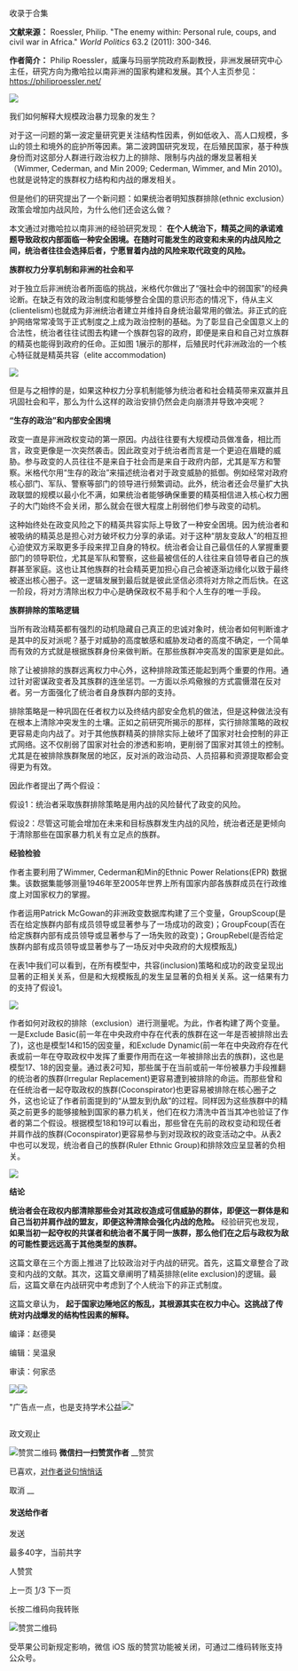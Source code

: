 

收录于合集

**文献来源：** Roessler, Philip. "The enemy within: Personal rule, coups, and civil
war in Africa." _World Politics_ 63.2 (2011): 300-346.

  

 **作者简介：** Philip
Roessler，威廉与玛丽学院政府系副教授，非洲发展研究中心主任，研究方向为撒哈拉以南非洲的国家构建和发展。其个人主页参见：https://philiproessler.net/

![](/images/493/2.jpeg)

  

  

我们如何解释大规模政治暴力现象的发生？

  

对于这一问题的第一波定量研究更关注结构性因素，例如低收入、高人口规模，多山的领土和境外的庇护所等因素。第二波跨国研究发现，在后殖民国家，基于种族身份而对这部分人群进行政治权力上的排除、限制与内战的爆发显著相关（Wimmer,
Cederman, and Min 2009; Cederman, Wimmer, and Min 2010)。也就是说特定的族群权力结构和内战的爆发相关。

  

但是他们的研究提出了一个新问题：如果统治者明知族群排除(ethnic exclusion）政策会增加内战风险，为什么他们还会这么做？

  

本文通过对撒哈拉以南非洲的经验研究发现：
**在个人统治下，精英之间的承诺难题导致政权内部面临一种安全困境。在随时可能发生的政变和未来的内战风险之间，统治者往往会选择后者，宁愿冒着内战的风险来取代政变的风险。**

  

 **族群权力分享机制和非洲的社会和平**

  

对于独立后非洲统治者所面临的挑战，米格代尔做出了“强社会中的弱国家”的经典论断。在缺乏有效的政治制度和能够整合全国的意识形态的情况下，侍从主义(clientelism)也就成为非洲统治者建立并维持自身统治最常用的做法。非正式的庇护网络常常凌驾于正式制度之上成为政治控制的基础。为了彰显自己全国意义上的合法性，统治者往往试图去构建一个族群包容的政府，即便是来自和自己对立族群的精英也能得到政府的任命。正如图
1展示的那样，后殖民时代非洲政治的一个核心特征就是精英共容（elite accommodation)

  

![](/images/493/3.png)

  

但是与之相悖的是，如果这种权力分享机制能够为统治者和社会精英带来双赢并且巩固社会和平，那么为什么这样的政治安排仍然会走向崩溃并导致冲突呢？  

  

 **“生存的政治”和内部安全困境**

  

政变一直是非洲政权变动的第一原因。内战往往要有大规模动员做准备，相比而言，政变更像是一次突然袭击。因此政变对于统治者而言是一个更迫在眉睫的威胁。参与政变的人员往往不是来自于社会而是来自于政府内部，尤其是军方和警察。米格代尔用“生存的政治”来描述统治者对于政变威胁的抵御。例如经常对政府核心部门、军队、警察等部门的领导进行频繁调动。此外，统治者还会尽量扩大执政联盟的规模以最小化不满，如果统治者能够确保重要的精英相信进入核心权力圈子的大门始终不会关闭，那么就会在很大程度上削弱他们参与政变的动机。

  

这种始终处在政变风险之下的精英共容实际上导致了一种安全困境。因为统治者和被吸纳的精英总是担心对方破坏权力分享的承诺。对于这种“朋友变敌人”的相互担心迫使双方采取更多手段来捍卫自身的特权。统治者会让自己最信任的人掌握重要部门的领导职位，尤其是军队和警察，这些最被信任的人往往来自领导者自己的族群甚至家庭。这也让其他族群的社会精英更加担心自己会被逐渐边缘化以致于最终被逐出核心圈子。这一逻辑发展到最后就是彼此坚信必须将对方除之而后快。在这一阶段，将对方清除出权力中心是确保政权不易手和个人生存的唯一手段。

  

 **族群排除的策略逻辑**

  

当所有政治精英都有强烈的动机隐藏自己真正的忠诚对象时，统治者如何判断谁才是其中的反对派呢？基于对威胁的高度敏感和威胁发动者的高度不确定，一个简单而有效的方式就是根据族群身份来做判断。在那些族群冲突高发的国家更是如此。

  

除了让被排除的族群远离权力中心外，这种排除政策还能起到两个重要的作用。通过针对密谋政变者及其族群的连坐惩罚。一方面以杀鸡儆猴的方式震慑潜在反对者。另一方面强化了统治者自身族群内部的支持。

  

排除策略是一种巩固在任者权力以及终结内部安全危机的做法，但是这种做法没有在根本上清除冲突发生的土壤。正如之前研究所揭示的那样，实行排除策略的政权更容易走向内战了。对于其他族群精英的排除实际上破坏了国家对社会控制的非正式网络。这不仅削弱了国家对社会的渗透和影响，更削弱了国家对其领土的控制。尤其是在被排除族群聚居的地区，反对派的政治动员、人员招募和资源提取都会变得更为有效。

  

因此作者提出了两个假设：

  

假设1：统治者采取族群排除策略是用内战的风险替代了政变的风险。

  

假设2：尽管这可能会增加在未来和目标族群发生内战的风险，统治者还是更倾向于清除那些在国家暴力机关有立足点的族群。

  

 **经验检验**

  

作者主要利用了Wimmer, Cederman和Min的Ethnic Power Relations(EPR)
数据集。该数据集能够测量1946年至2005年世界上所有国家内部各族群成员在行政维度上对国家权力的掌握。

  

作者运用Patrick
McGowan的非洲政变数据库构建了三个变量，GroupScoup(是否在给定族群内部有成员领导或显著参与了一场成功的政变)；GroupFcoup(否在给定族群内部有成员领导或显著参与了一场失败的政变)；GroupRebel(是否给定族群内部有成员领导或显著参与了一场反对中央政府的大规模叛乱)

  

在表1中我们可以看到，在所有模型中，共容(inclusion)策略和成功的政变呈现出显著的正相关关系，但是和大规模叛乱的发生呈显著的负相关关系。这一结果有力的支持了假设1。

  

![](/images/493/4.png)

  

作者如何对政权的排除（exclusion）进行测量呢。为此，作者构建了两个变量。一是Exclude
Basic(前一年在中央政府中存在代表的族群在这一年是否被排除出去了)，这也是模型14和15的因变量，和Exclude
Dynamic(前一年在中央政府存在代表或前一年在夺取政权中发挥了重要作用而在这一年被排除出去的族群)，这也是模型17、18的因变量。通过表2可知，那些属于在当前或前一年份被暴力手段推翻的统治者的族群(Irregular
Replacement)更容易遭到被排除的命运。而那些曾和在任统治者一起夺取政权的族群(Coconspirator)也更容易被排除在核心圈子之外，这也论证了作者前面提到的“从盟友到仇敌”的过程。同样因为这些族群中的精英之前更多的能够接触到国家的暴力机关，他们在权力清洗中首当其冲也验证了作者的第二个假设。根据模型18和19可以看出，那些曾在先前的政权变动和现任者并肩作战的族群(Coconspirator)更容易参与到对现政权的政变活动之中。从表2中也可以发现，统治者自己的族群(Ruler
Ethnic Group)和排除效应呈显著的负相关。  

  

![](/images/493/5.png)

  

 **结论**

  

 **统治者会在政权内部清除那些会对其政权造成可信威胁的群体，即便这一群体是和自己当初并肩作战的盟友，即便这种清除会强化内战的危险。** 经验研究也发现，
**如果当初一起夺权的共谋者和统治者不属于同一族群，那么他们在之后与政权为敌的可能性要远远高于其他类型的族群。**

  

这篇文章在三个方面上推进了比较政治对于内战的研究。首先，这篇文章整合了政变和内战的文献。其次，这篇文章阐明了精英排除(elite
exclusion)的逻辑。最后，这篇文章在内战研究中考虑到了个人统治下的非正式制度。

  

这篇文章认为， **起于国家边陲地区的叛乱，其根源其实在权力中心。这挑战了传统对内战爆发的结构性因素的解释。**

  

  

编译：赵德昊

编辑：吴温泉

审读：何家丞

![](/images/493/6.jpeg)![](/images/493/7.jpeg)

"广告点一点，也是支持学术公益![](/images/493/8.png)"

![]()

政文观止

![赞赏二维码]() **微信扫一扫赞赏作者** __赞赏

已喜欢，[对作者说句悄悄话](javascript:;)

取消 __

#### 发送给作者

发送

最多40字，当前共字

[](javascript:;) 人赞赏

上一页 [1](javascript:;)/3 下一页

长按二维码向我转账

![赞赏二维码]()

受苹果公司新规定影响，微信 iOS 版的赞赏功能被关闭，可通过二维码转账支持公众号。


